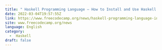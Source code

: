 ```yaml
---
title: " Haskell Programming Language – How to Install and Use Haskell Tutorial "
date: 2022-03-04T19:57:55Z
link: https://www.freecodecamp.org/news/haskell-programming-language-introduction/?utm_medium=RSS&utm_source=news.12bit.vn
site: www.freecodecamp.org/news
language: English
category:
  -  Haskell 
draft: false
---
```

